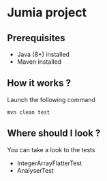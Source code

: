 # Jumia project

## Prerequisites

 * Java (8+) installed
 * Maven installed
 
## How it works ?

Launch the following command 

```
mvn clean test
```

## Where should I look ?

You can take a look to the tests

 * IntegerArrayFlatterTest
 * AnalyserTest
 


